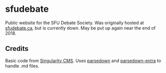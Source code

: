 # sfudebate
Public website for the SFU Debate Society. Was originally hosted at [sfudebate.ca](http://sfudebate.ca), but is currently down. May be put up again near the end of 2018.

## Credits
Basic code from [Singularity CMS](https://github.com/csu/singularity-cms). Uses [parsedown](https://github.com/erusev/parsedown) and [parsedown-extra](https://github.com/erusev/parsedown-extra) to handle .md files.

